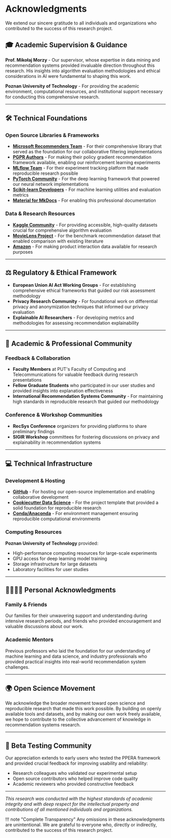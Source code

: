 # Acknowledgments

We extend our sincere gratitude to all individuals and organizations who contributed to the success of this research project.

## 🎓 Academic Supervision & Guidance

**Prof. Mikołaj Morzy** - Our supervisor, whose expertise in data mining and recommendation systems provided invaluable direction throughout this research. His insights into algorithm evaluation methodologies and ethical considerations in AI were fundamental to shaping this work.

**Poznan University of Technology** - For providing the academic environment, computational resources, and institutional support necessary for conducting this comprehensive research.

---

## 🛠️ Technical Foundations

### Open Source Libraries & Frameworks

- **[Microsoft Recommenders Team](https://github.com/recommenders-team/recommenders)** - For their comprehensive library that served as the foundation for our collaborative filtering implementations
- **[PGPR Authors](https://github.com/orcax/PGPR)** - For making their policy gradient recommendation framework available, enabling our reinforcement learning experiments
- **[MLflow Team](https://mlflow.org/)** - For their experiment tracking platform that made reproducible research possible
- **[PyTorch Community](https://pytorch.org/)** - For the deep learning framework that powered our neural network implementations
- **[Scikit-learn Developers](https://scikit-learn.org/)** - For machine learning utilities and evaluation metrics
- **[Material for MkDocs](https://squidfunk.github.io/mkdocs-material/)** - For enabling this professional documentation

### Data & Research Resources

- **[Kaggle Community](https://www.kaggle.com/)** - For providing accessible, high-quality datasets crucial for comprehensive algorithm evaluation
- **[MovieLens Project](https://movielens.org/)** - For the benchmark recommendation dataset that enabled comparison with existing literature
- **[Amazon](https://amazon.com/)** - For making product interaction data available for research purposes

---

## ⚖️ Regulatory & Ethical Framework

- **European Union AI Act Working Groups** - For establishing comprehensive ethical frameworks that guided our risk assessment methodology
- **Privacy Research Community** - For foundational work on differential privacy and anonymization techniques that informed our privacy evaluation
- **Explainable AI Researchers** - For developing metrics and methodologies for assessing recommendation explainability

---

## 🤝 Academic & Professional Community

### Feedback & Collaboration

- **Faculty Members** at PUT's Faculty of Computing and Telecommunications for valuable feedback during research presentations
- **Fellow Graduate Students** who participated in our user studies and provided insights into explanation effectiveness
- **International Recommendation Systems Community** - For maintaining high standards in reproducible research that guided our methodology

### Conference & Workshop Communities

- **RecSys Conference** organizers for providing platforms to share preliminary findings
- **SIGIR Workshop** committees for fostering discussions on privacy and explainability in recommendation systems

---

## 💻 Technical Infrastructure

### Development & Hosting

- **[GitHub](https://github.com/)** - For hosting our open-source implementation and enabling collaborative development
- **[Cookiecutter Data Science](https://drivendata.github.io/cookiecutter-data-science/)** - For the project template that provided a solid foundation for reproducible research
- **[Conda/Anaconda](https://www.anaconda.com/)** - For environment management ensuring reproducible computational environments

### Computing Resources

**Poznan University of Technology** provided:
- High-performance computing resources for large-scale experiments
- GPU access for deep learning model training
- Storage infrastructure for large datasets
- Laboratory facilities for user studies

---

## 👨‍👩‍👧‍👦 Personal Acknowledgments

### Family & Friends

Our families for their unwavering support and understanding during intensive research periods, and friends who provided encouragement and valuable discussions about our work.

### Academic Mentors

Previous professors who laid the foundation for our understanding of machine learning and data science, and industry professionals who provided practical insights into real-world recommendation system challenges.

---

## 🌍 Open Science Movement

We acknowledge the broader movement toward open science and reproducible research that made this work possible. By building on openly available tools and datasets, and by making our own work freely available, we hope to contribute to the collective advancement of knowledge in recommendation systems research.

---

## 🚀 Beta Testing Community

Our appreciation extends to early users who tested the PPERA framework and provided crucial feedback for improving usability and reliability:

- Research colleagues who validated our experimental setup
- Open source contributors who helped improve code quality
- Academic reviewers who provided constructive feedback

---

*This research was conducted with the highest standards of academic integrity and with deep respect for the intellectual property and contributions of all mentioned individuals and organizations.*

!!! note "Complete Transparency"
    Any omissions in these acknowledgments are unintentional. We are grateful to everyone who, directly or indirectly, contributed to the success of this research project.